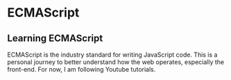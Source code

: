# ECMAScript
 Learning ECMAScript
 ---
 ECMAScript is the industry standard for writing JavaScript code. 
 This is a personal journey to better understand how the web operates, especially the front-end.
 For now, I am following Youtube tutorials.
